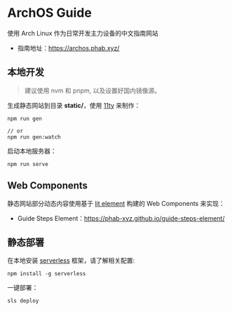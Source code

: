# ArchOS Guide

使用 Arch Linux 作为日常开发主力设备的中文指南网站

- 指南地址：https://archos.phab.xyz/

## 本地开发

> 建议使用 nvm 和 pnpm, 以及设置好国内镜像源。

生成静态网站到目录 **static/**，使用 [11ty](https://www.11ty.dev/) 来制作：

```
npm run gen

// or
npm run gen:watch
```

启动本地服务器：

```
npm run serve
```

## Web Components

静态网站部分动态内容使用基于 [lit element](https://www.11ty.dev/) 构建的 Web Components 来实现：

- Guide Steps Element：https://phab-xyz.github.io/guide-steps-element/

## 静态部署

在本地安装 [serverless](https://cn.serverless.com/) 框架，请了解相关配置:

```
npm install -g serverless
```

一键部署：

```
sls deploy
```